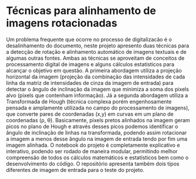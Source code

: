 # Técnicas para alinhamento de imagens rotacionadas

Um problema frequente que ocorre no processo de digitalizacão é o desalinhamento do documento, neste projeto apresento duas técnicas para a detecção de rotação e alinhamento automático de imagens textuais e de algumas outras fontes. Ambas as técnicas se aproveitam de conceitos de processamento digital de imagens e alguns cálculos estatísticos para alcançar o objetivo em questão. A primeira abordagem utiliza a projeção horizontal da imagem (projeção da combinação das intensidades de cada linha da matriz de intensidades de cinza da imagem de entrada) para detectar o ângulo de inclinação da imagem que minimiza a soma dos pixels alvo (pixels que contenham informação). Já a segunda abordagem utiliza a Transformada de Hough (técnica complexa porém engenhosamente pensada e amplamente utilizada no campo do processamento de imagens), que converte pares de coordenadas (x,y) em curvas em um plano de coordenadas (ρ, θ). Basicamente, pixels pretos alinhados na imagem geram picos no plano de Hough e através desses picos podemos identificar o ângulo de inclinação de linhas na transformada, podendo assim rotacionar a imagem a menos desse ângulo na imagem de entrada tendo por fim uma imagem alinhada. O notebook do projeto é completamente explicativo e interativo, podendo ser rodado de maneira modular, permitindo melhor compreensão de todos os cálculos matemáticos e estatísticos bem como o desenvolvimento do código. O repositório apresenta também dois tipos diferentes de imagem de entrada para o teste do projeto.
